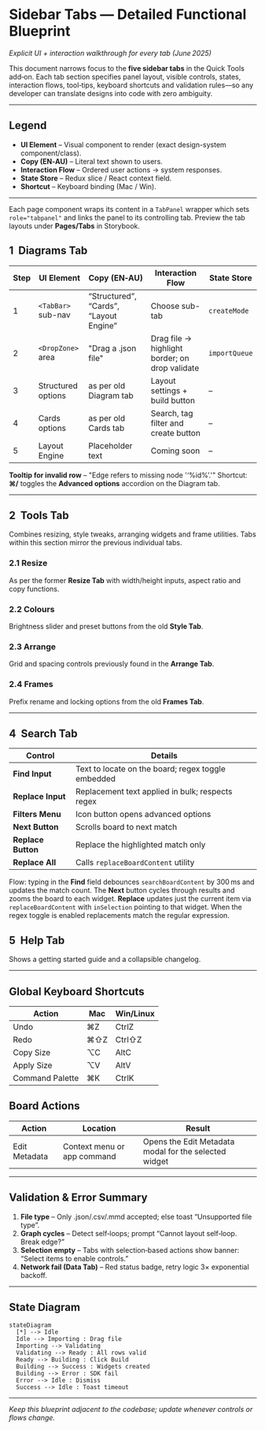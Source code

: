 # Sidebar Tabs — Detailed Functional Blueprint

_Explicit UI + interaction walkthrough for every tab (June 2025)_

This document narrows focus to the **five sidebar tabs** in the Quick Tools
add‑on. Each tab section specifies panel layout, visible controls, states,
interaction flows, tool‑tips, keyboard shortcuts and validation rules—so any
developer can translate designs into code with zero ambiguity.

---

## Legend

- **UI Element** – Visual component to render (exact design-system
  component/class).
- **Copy (EN‑AU)** – Literal text shown to users.
- **Interaction Flow** – Ordered user actions → system responses.
- **State Store** – Redux slice / React context field.
- **Shortcut** – Keyboard binding (Mac / Win).

---

Each page component wraps its content in a `TabPanel` wrapper which sets
`role="tabpanel"` and links the panel to its controlling tab. Preview the tab
layouts under **Pages/Tabs** in Storybook.

## 1  Diagrams Tab

| Step | UI Element         | Copy (EN‑AU)                           | Interaction Flow                               | State Store   |
| ---- | ------------------ | -------------------------------------- | ---------------------------------------------- | ------------- |
| 1    | `<TabBar>` sub-nav | “Structured”, “Cards”, “Layout Engine” | Choose sub-tab                                 | `createMode`  |
| 2    | `<DropZone>` area  | "Drag a .json file"                    | Drag file → highlight border; on drop validate | `importQueue` |
| 3    | Structured options | as per old Diagram tab                 | Layout settings + build button                 | –             |
| 4    | Cards options      | as per old Cards tab                   | Search, tag filter and create button           | –             |
| 5    | Layout Engine      | Placeholder text                       | Coming soon                                    | –             |

**Tooltip for invalid row** – "Edge refers to missing node '‘%id%’.'" Shortcut:
**⌘/** toggles the **Advanced options** accordion on the Diagram tab.

---

## 2  Tools Tab

Combines resizing, style tweaks, arranging widgets and frame utilities. Tabs
within this section mirror the previous individual tabs.

### 2.1 Resize

As per the former **Resize Tab** with width/height inputs, aspect ratio and copy
functions.

### 2.2 Colours

Brightness slider and preset buttons from the old **Style Tab**.

### 2.3 Arrange

Grid and spacing controls previously found in the **Arrange Tab**.

### 2.4 Frames

Prefix rename and locking options from the old **Frames Tab**.

---

## 4  Search Tab

| Control            | Details                                            |
| ------------------ | -------------------------------------------------- |
| **Find Input**     | Text to locate on the board; regex toggle embedded |
| **Replace Input**  | Replacement text applied in bulk; respects regex   |
| **Filters Menu**   | Icon button opens advanced options                 |
| **Next Button**    | Scrolls board to next match                        |
| **Replace Button** | Replace the highlighted match only                 |
| **Replace All**    | Calls `replaceBoardContent` utility                |

Flow: typing in the **Find** field debounces `searchBoardContent` by 300 ms and
updates the match count. The **Next** button cycles through results and zooms
the board to each widget. **Replace** updates just the current item via
`replaceBoardContent` with `inSelection` pointing to that widget. When the regex
toggle is enabled replacements match the regular expression.

## 5  Help Tab

Shows a getting started guide and a collapsible changelog.

---

## Global Keyboard Shortcuts

| Action          | Mac | Win/Linux |
| --------------- | --- | --------- |
| Undo            | ⌘Z  | CtrlZ     |
| Redo            | ⌘⇧Z | Ctrl⇧Z    |
| Copy Size       | ⌥C  | AltC      |
| Apply Size      | ⌥V  | AltV      |
| Command Palette | ⌘K  | CtrlK     |

## Board Actions

| Action        | Location                    | Result                                                |
| ------------- | --------------------------- | ----------------------------------------------------- |
| Edit Metadata | Context menu or app command | Opens the Edit Metadata modal for the selected widget |

---

## Validation & Error Summary

1. **File type** – Only .json/.csv/.mmd accepted; else toast “Unsupported file
   type”.
2. **Graph cycles** – Detect self‑loops; prompt “Cannot layout self‑loop. Break
   edge?”
3. **Selection empty** – Tabs with selection‑based actions show banner: “Select
   items to enable controls.”
4. **Network fail (Data Tab)** – Red status badge, retry logic 3× exponential
   backoff.

---

## State Diagram

```mermaid
stateDiagram
  [*] --> Idle
  Idle --> Importing : Drag file
  Importing --> Validating
  Validating --> Ready : All rows valid
  Ready --> Building : Click Build
  Building --> Success : Widgets created
  Building --> Error : SDK fail
  Error --> Idle : Dismiss
  Success --> Idle : Toast timeout
```

---

_Keep this blueprint adjacent to the codebase; update whenever controls or flows
change._
